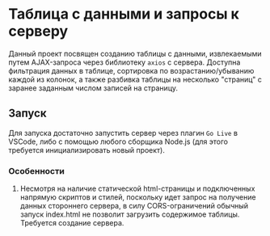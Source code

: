 # Таблица с данными и запросы к серверу

Данный проект посвящен созданию таблицы с данными, извлекаемыми путем AJAX-запроса через библиотеку `axios` с сервера. Доступна фильтрация данных в таблице, сортировка по возрастанию/убыванию каждой из колонок, а также разбивка таблицы на несколько "страниц" с заранее заданным числом записей на страницу.

## Запуск

Для запуска достаточно запустить сервер через плагин `Go Live` в VSCode, либо с помощью любого сборщика Node.js (для этого требуется инициализировать новый проект).

### Особенности

1. Несмотря на наличие статической html-страницы и подключенных напрямую скриптов и стилей, поскольку идет запрос на получение данных стороннего сервера, в силу CORS-ограничений обычный запуск index.html не позволит загрузить содержимое таблицы. Требуется создание сервера.
